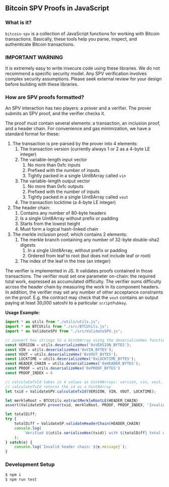 ## Bitcoin SPV Proofs in JavaScript

### What is it?

`bitcoin-spv` is a collection of JavaScript functions for working with Bitcoin
transactions. Basically, these tools help you parse, inspect, and authenticate
Bitcoin transactions.

### IMPORTANT WARNING

It is extremely easy to write insecure code using these libraries. We do not
recommend a specific security model. Any SPV verification involves complex
security assumptions. Please seek external review for your design before
building with these libraries.

### How are SPV proofs formatted?

An SPV interaction has two players: a prover and a verifier. The prover submits
an SPV proof, and the verifier checks it.

The proof must contain several elements: a transaction, an inclusion proof, and
a header chain. For convenience and gas minimization, we have a standard format
for these:

1. The transaction is pre-parsed by the prover into 4 elements:
    1. The transaction version (currently always 1 or 2 as a 4-byte LE integer)
    1. The variable-length input vector
        1. No more than 0xfc inputs
        1. Prefixed with the number of inputs
        1. Tightly packed in a single Uint8Array called `vin`
    1. The variable-length output vector
        1. No more than 0xfc outputs
        1. Prefixed with the number of inputs
        1. Tightly packed in a single Uint8Array called `vout`
    1. The transaction locktime (a 4-byte LE integer)
1. The header chain:
    1. Contains any number of 80-byte headers
    1. Is a single Uint8Array without prefix or padding
    1. Starts from the lowest height
    1. Must form a logical hash-linked chain
1. The merkle inclusion proof, which contains 2 elements:
    1. The merkle branch containing any number of 32-byte double-sha2 digests
        1. In a single Uint8Array, without prefix or padding
        1. Ordered from leaf to root (but does not include leaf or root)
    1. The index of the leaf in the tree (an integer)

The verifier is implemented in JS. It validates proofs contained in those
transactions. The verifier must set one parameter on-chain: the required total
work, expressed as accumulated difficulty. The verifier sums difficulty across
the header chain by measuring the work in its component headers. In addition,
the verifier may set any number of other acceptance constraints on the proof.
E.g. the contract may check that the `vout` contains an output paying at least
30,000 satoshi to a particular `scriptPubkey`.

**Usage Example:**
```JavaScript
import * as utils from "./utils/utils.js";
import * as BTCUtils from "./src/BTCUtils.js";
import * as ValidateSPV from "./src/ValidateSPV.js";

// convert hex strings to a Uint8Array using the deserializeHex function
const VERSION = utils.deserializeHex('0xVERSION_BYTES');
const VIN = utils.deserializeHex('0xVIN_BYTES');
const VOUT = utils.deserializeHex('0xVOUT_BYTES');
const LOCKTIME = utils.deserializeHex('0xLOCKTIME_BYTES');
const HEADER_CHAIN = utils.deserializeHex('0xHEADER_BYTES');
const PROOF = utils.deserializeHex('0xPROOF_BYTES')
const PROOF_INDEX = 0

// calculateTxId takes in 4 values as Uint8Arrays: version, vin, vout, and locktime
// calculateTxId returns the id as a Uint8Array
let txid = ValidateSPV.calculateTxId(VERSION, VIN, VOUT, LOCKTIME);

let merkleRoot = BTCUtils.extractMerkleRootLE(HEADER_CHAIN)
assert(ValidateSPV.prove(txid, merkleRoot, PROOF, PROOF_INDEX, 'Invalid inclusion proof')

let totalDiff;
try {
    totalDiff = ValidateSP.validateHeaderChain(HEADER_CHAIN)
    console.log(
        `Verified ${utils.serializeHex(txid)} with ${totalDiff} total work`
    );
} catch(e) {
    console.log(`Invalid header chain: ${e.message}`);
}
```

### Development Setup
```sh
$ npm i
$ npm run test
```
